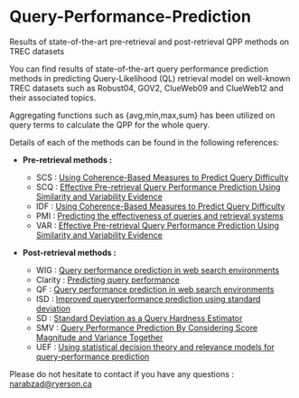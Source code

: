 # Query-Performance-Prediction
Results of state-of-the-art pre-retrieval and post-retrieval QPP methods on TREC datasets

You can find results of state-of-the-art query performance prediction methods in predicting Query-Likelihood (QL) retrieval model  on well-known TREC datasets such as Robust04, GOV2, ClueWeb09 and  ClueWeb12 and their associated topics.

Aggregating functions such as {avg,min,max,sum} has been utilized on query terms to calculate the QPP for the whole query.

Details of each of the methods can be found in the following references: 

- **Pre-retrieval methods :**
  - SCS : [Using Coherence-Based Measures to Predict Query Difficulty](https://link.springer.com/chapter/10.1007/978-3-540-78646-7_80)
  - SCQ : [Effective Pre-retrieval Query Performance Prediction Using Similarity and Variability Evidence](https://link.springer.com/chapter/10.1007/978-3-540-78646-7_80)
  - IDF : [Using Coherence-Based Measures to Predict Query Difficulty](https://link.springer.com/chapter/10.1007/978-3-540-78646-7_80)
  - PMI : [Predicting the effectiveness of queries and retrieval systems](https://dl.acm.org/doi/10.1145/1842890.1842906)
  - VAR : [Effective Pre-retrieval Query Performance Prediction Using Similarity and Variability Evidence](https://link.springer.com/chapter/10.1007/978-3-540-78646-7_80)

- **Post-retrieval methods :**
  - WIG : [Query performance prediction in web search environments](https://dl.acm.org/doi/10.1145/1277741.1277835)
  - Clarity : [Predicting query performance](https://dl.acm.org/doi/10.1145/564376.564429)
  - QF : [Query performance prediction in web search environments](https://dl.acm.org/doi/10.1145/1277741.1277835)
  - ISD : [Improved queryperformance prediction using standard deviation](https://dl.acm.org/doi/10.1145/2009916.2010063)
  - SD : [Standard Deviation as a Query Hardness Estimator](https://link.springer.com/chapter/10.1007/978-3-642-16321-0_21)
  - SMV : [Query Performance Prediction By Considering Score Magnitude and Variance Together](https://dl.acm.org/doi/abs/10.1145/2661829.2661906)
  - UEF : [Using statistical decision theory and relevance models for query-performance prediction](https://dl.acm.org/doi/10.1145/1835449.1835494)

Please do not hesitate to contact if you have any questions : narabzad@ryerson.ca
